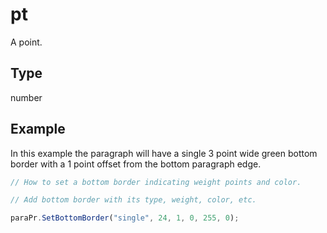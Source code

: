 # pt

A point.

## Type

number



## Example

In this example the paragraph will have a single 3 point wide green bottom border with a 1 point offset from the bottom paragraph edge.

```javascript editor-xlsx
// How to set a bottom border indicating weight points and color.

// Add bottom border with its type, weight, color, etc.

paraPr.SetBottomBorder("single", 24, 1, 0, 255, 0);
```
